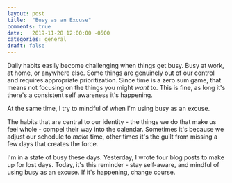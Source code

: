 ```yaml
---
layout: post
title:  "Busy as an Excuse"
comments: true
date:   2019-11-28 12:00:00 -0500
categories: general
draft: false
---
```


Daily habits easily become challenging when things get busy. Busy at work, at home, or anywhere else. Some things are genuinely out of our control and requires appropriate prioritization. Since time is a zero sum game, that means not focusing on the things you might _want_ to. This is fine, as long it's there's a consistent self awareness it's happening.

At the same time, I try to mindful of when I'm using busy as an excuse.

The habits that are central to our identity - the things we do that make us feel whole - compel their way into the calendar. Sometimes it's because we adjust our schedule to _make_ time, other times it's the guilt from missing a few days that creates the force.

I'm in a state of busy these days. Yesterday, I wrote four blog posts to make up for lost days. Today, it's this reminder - stay self-aware, and mindful of using busy as an excuse. If it's happening, change course.